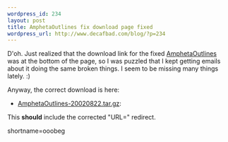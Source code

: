 ```yaml
--- 
wordpress_id: 234
layout: post
title: AmphetaOutlines fix download page fixed
wordpress_url: http://www.decafbad.com/blog/?p=234
---
```

<p>D'oh.  Just realized that the download link for the fixed <a href="http://www.decafbad.com/twiki/bin/view/Main/AmphetaOutlines">AmphetaOutlines</a> was at the bottom of the page, so I was puzzled that I kept getting emails about it doing the same broken things.  I seem to be missing many things lately.  :)</p>
<p>Anyway, the correct download is here:<br />
<ul>
<li> <a href="http://www.decafbad.com/twiki/pub/Main/FilterData/AmphetaOutlines-20020822.tar.gz" target="_top">AmphetaOutlines-20020822.tar.gz</a>: </p>
</li>
</ul>
<p>This <strong>should</strong> include the corrected "URL=" redirect.</p>
<!--more-->
shortname=ooobeg
